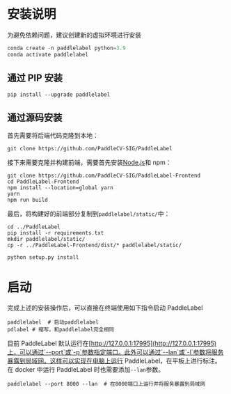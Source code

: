 # 安装说明

为避免依赖问题，建议创建新的虚拟环境进行安装

```python
conda create -n paddlelabel python=3.9
conda activate paddlelabel
```

## 通过 PIP 安装

```shell
pip install --upgrade paddlelabel
```

## 通过源码安装

首先需要将后端代码克隆到本地：

```shell
git clone https://github.com/PaddleCV-SIG/PaddleLabel
```

接下来需要克隆并构建前端，需要首先安装[Node.js](https://nodejs.org/en/)和 npm：

```shell
git clone https://github.com/PaddleCV-SIG/PaddleLabel-Frontend
cd PaddleLabel-Frontend
npm install --location=global yarn
yarn
npm run build
```

最后，将构建好的前端部分复制到`paddlelabel/static/`中：

```shell
cd ../PaddleLabel
pip install -r requirements.txt
mkdir paddlelabel/static/
cp -r ../PaddleLabel-Frontend/dist/* paddlelabel/static/

python setup.py install
```

# 启动

完成上述的安装操作后，可以直接在终端使用如下指令启动 PaddleLabel

```shell
paddlelabel  # 启动paddlelabel
pdlabel # 缩写，和paddlelabel完全相同
```

目前 PaddleLabel 默认运行在[http://127.0.0.1:17995](http://127.0.0.1:17995)上，可以通过`--port`或`-p`参数指定端口。此外可以通过`--lan`或`-l`参数将服务暴露到局域网。这样可以实现在电脑上运行 PaddleLabel，在平板上进行标注。在 docker 中运行 PaddleLabel 时也需要添加`--lan`参数。

```shell
paddlelabel --port 8000 --lan  # 在8000端口上运行并将服务暴露到局域网
```
